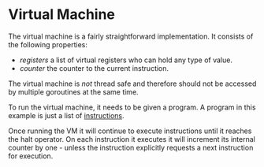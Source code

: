 # Virtual Machine

The virtual machine is a fairly straightforward implementation. It consists of the following properties:

 - *registers* a list of virtual registers who can hold any type of value.
 - *counter* the counter to the current instruction.

The virtual machine is *not* thread safe and therefore should not be accessed by multiple goroutines at the same time.

To run the virtual machine, it needs to be given a program. A program in this example is just a list of [instructions](documentation/core/instruction.md).

Once running the VM it will continue to execute instructions until it reaches the halt operator. On each instruction it executes it will increment its internal counter by one - unless the instruction explicitly requests a next instruction for execution.
